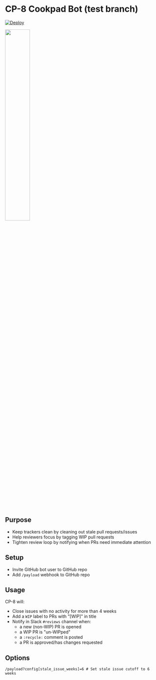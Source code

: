 # CP-8 Cookpad Bot (test branch)

[![Deploy](https://www.herokucdn.com/deploy/button.svg)](https://heroku.com/deploy)

<img src="https://cloud.githubusercontent.com/assets/104138/13375017/617ffdd0-dd95-11e5-9b59-87605963b351.png" width="40%"/>

## Purpose

- Keep trackers clean by cleaning out stale pull requests/issues
- Help reviewers focus by tagging WIP pull requests
- Tighten review loop by notifying when PRs need immediate attention

## Setup

- Invite GitHub bot user to GitHub repo
- Add `/payload` webhook to GitHub repo

## Usage

CP-8 will:

- Close issues with no activity for more than 4 weeks
- Add a `WIP` label to PRs with "[WIP]" in title
- Notify in Slack `#reviews` channel when:
  - a new (non-WIP) PR is opened
  - a WIP PR is "un-WIPped"
  - a `:recycle:` comment is posted
  - a PR is approved/has changes requested

## Options

```
/payload?config[stale_issue_weeks]=6 # Set stale issue cutoff to 6 weeks
```

